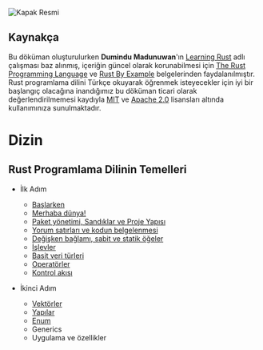 ![Kapak Resmi](https://github.com/rust-lang-tr/dokuman/blob/master/resimler/Rust-Programlama-Diline-Giris-Dumindu-1.jpg)

## Kaynakça 
Bu döküman oluşturulurken **Dumindu Madunuwan**'ın [Learning Rust](https://github.com/learning-rust/site) adlı çalışması baz alınmış, içeriğin güncel olarak korunabilmesi için  [The Rust Programming Language](https://doc.rust-lang.org/book/) ve [Rust By Example](https://doc.rust-lang.org/rust-by-example/) belgelerinden faydalanılmıştır. Rust programlama dilini Türkçe okuyarak öğrenmek isteyecekler için iyi bir başlangıç olacağına inandığımız bu döküman ticari olarak değerlendirilmemesi kaydıyla [MIT](https://github.com/rust-lang/rust-by-example/blob/master/LICENSE-MIT) ve [Apache 2.0](https://github.com/rust-lang/rust-by-example/blob/master/LICENSE-APACHE) lisansları altında kullanımınıza sunulmaktadır. 


# Dizin
## Rust Programlama Dilinin Temelleri

* İlk Adım
  * [Başlarken](ilk-adim/rust-dilinin-temelleri.md)
  * [Merhaba dünya!](ilk-adim/merhaba.md)
  * [Paket yönetimi, Sandıklar ve Proje Yapısı](ilk-adim/cargo.md)
  * [Yorum satırları ve kodun belgelenmesi](ilk-adim/yorum-ve-belge.md)
  * [Değişken bağlamı, sabit ve statik öğeler](ilk-adim/baglam-sabit-statik.md)
  * [İşlevler](ilk-adim/islev.md)
  * [Basit veri türleri](ilk-adim/ilkeller.md)
  * [Operatörler](ilk-adim/operatorler.md)
  * [Kontrol akışı](ilk-adim/kontrol-akisi.md)

* İkinci Adım
  * [Vektörler](ikinci-adim/vectors.md)
  * [Yapılar](ikinci-adim/yapilar.md)
  * [Enum](ikinci-adim/enum.md)
  * Generics
  * Uygulama ve özellikler
